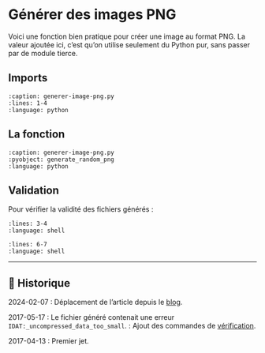 # Générer des images PNG

Voici une fonction bien pratique pour créer une image au format PNG. La valeur ajoutée ici, c’est qu’on utilise seulement du Python pur, sans passer par de module tierce.

## Imports

```{literalinclude} snippets/generer-image-png.py
:caption: generer-image-png.py
:lines: 1-4
:language: python
```

## La fonction

```{literalinclude} snippets/generer-image-png.py
:caption: generer-image-png.py
:pyobject: generate_random_png
:language: python
```

## Validation

Pour vérifier la validité des fichiers générés :

```{literalinclude} snippets/generer-image-png.sh
:lines: 3-4
:language: shell
```

```{literalinclude} snippets/generer-image-png.sh
:lines: 6-7
:language: shell
```

---

## 📜 Historique

2024-02-07
: Déplacement de l’article depuis le [blog](https://www.tiger-222.fr/?d=2017/04/13/10/20/59-creer-des-images-png-valides-pour-vos-tests).

2017-05-17
: Le fichier généré contenait une erreur `IDAT:_uncompressed_data_too_small`.
: Ajout des commandes de [vérification](#validation).

2017-04-13
: Premier jet.
